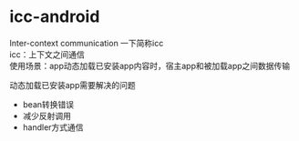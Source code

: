 # icc-android
Inter-context communication 一下简称icc<br>
 icc：上下文之间通信<br>
 使用场景：app动态加载已安装app内容时，宿主app和被加载app之间数据传输<br>
 
 动态加载已安装app需要解决的问题
 * bean转换错误
 * 减少反射调用
 * handler方式通信
 

